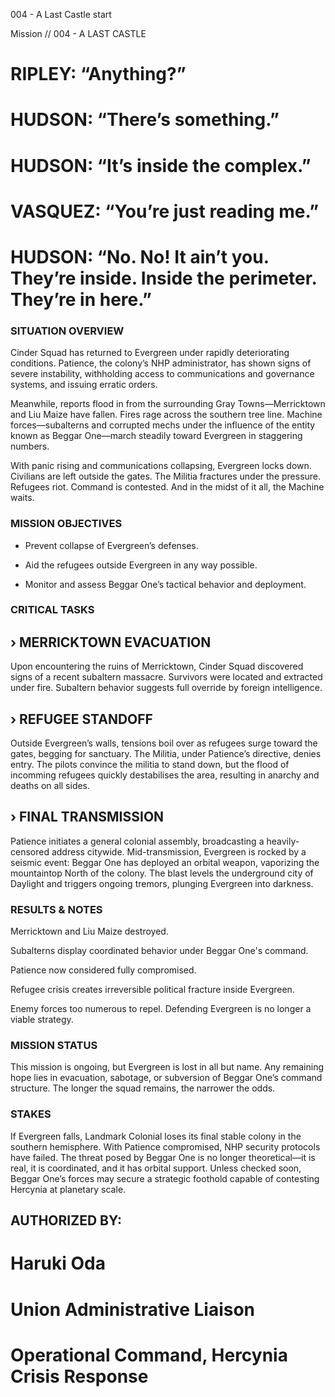 004 - A
Last Castle
start

Mission // 004 - A
LAST CASTLE

# RIPLEY: “Anything?”

# HUDSON: “There’s something.”

# HUDSON: “It’s inside the complex.”

# VASQUEZ: “You’re just reading me.”

# HUDSON: “No. No! It ain’t you. They’re inside. Inside the perimeter. They’re in here.”

### SITUATION OVERVIEW
Cinder Squad has returned to Evergreen under rapidly deteriorating conditions. Patience, the colony’s NHP administrator, has shown signs of severe instability, withholding access to communications and governance systems, and issuing erratic orders.

Meanwhile, reports flood in from the surrounding Gray Towns—Merricktown and Liu Maize have fallen. Fires rage across the southern tree line. Machine forces—subalterns and corrupted mechs under the influence of the entity known as Beggar One—march steadily toward Evergreen in staggering numbers.

With panic rising and communications collapsing, Evergreen locks down. Civilians are left outside the gates. The Militia fractures under the pressure. Refugees riot. Command is contested. And in the midst of it all, the Machine waits.

### MISSION OBJECTIVES
- Prevent collapse of Evergreen’s defenses.

- Aid the refugees outside Evergreen in any way possible.

- Monitor and assess Beggar One’s tactical behavior and deployment.

### CRITICAL TASKS
## › MERRICKTOWN EVACUATION
Upon encountering the ruins of Merricktown, Cinder Squad discovered signs of a recent subaltern massacre. Survivors were located and extracted under fire. Subaltern behavior suggests full override by foreign intelligence.

## › REFUGEE STANDOFF
Outside Evergreen’s walls, tensions boil over as refugees surge toward the gates, begging for sanctuary. The Militia, under Patience’s directive, denies entry. The pilots convince the militia to stand down, but the flood of incomming refugees quickly destabilises the area, resulting in anarchy and deaths on all sides.

## › FINAL TRANSMISSION
Patience initiates a general colonial assembly, broadcasting a heavily-censored address citywide. Mid-transmission, Evergreen is rocked by a seismic event: Beggar One has deployed an orbital weapon, vaporizing the mountaintop North of the colony. The blast levels the underground city of Daylight and triggers ongoing tremors, plunging Evergreen into darkness.

### RESULTS & NOTES
Merricktown and Liu Maize destroyed.

Subalterns display coordinated behavior under Beggar One's command.

Patience now considered fully compromised.

Refugee crisis creates irreversible political fracture inside Evergreen.

Enemy forces too numerous to repel. Defending Evergreen is no longer a viable strategy.

### MISSION STATUS
This mission is ongoing, but Evergreen is lost in all but name. Any remaining hope lies in evacuation, sabotage, or subversion of Beggar One’s command structure. The longer the squad remains, the narrower the odds.

### STAKES
If Evergreen falls, Landmark Colonial loses its final stable colony in the southern hemisphere. With Patience compromised, NHP security protocols have failed. The threat posed by Beggar One is no longer theoretical—it is real, it is coordinated, and it has orbital support. Unless checked soon, Beggar One’s forces may secure a strategic foothold capable of contesting Hercynia at planetary scale.


## AUTHORIZED BY:
# Haruki Oda
# Union Administrative Liaison
# Operational Command, Hercynia Crisis Response
